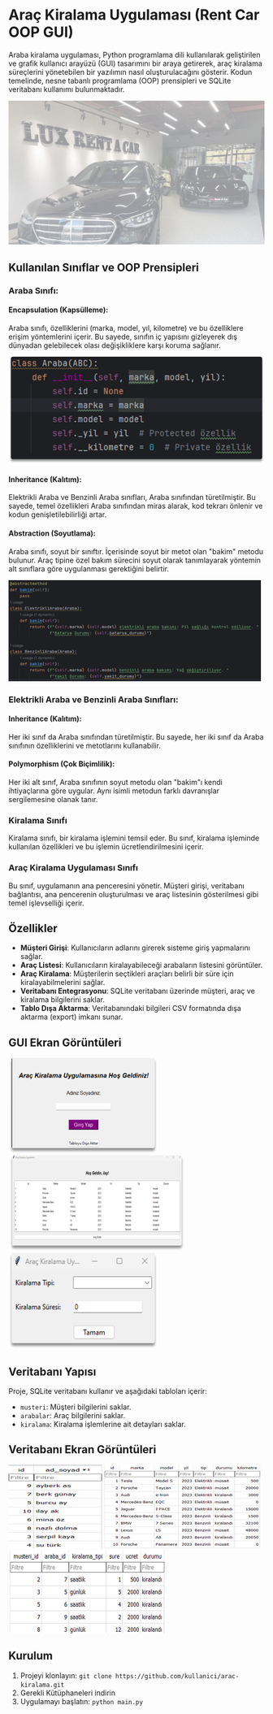 
# Araç Kiralama Uygulaması (Rent Car OOP GUI)

Araba kiralama uygulaması, Python programlama dili kullanılarak geliştirilen ve grafik kullanıcı arayüzü (GUI) tasarımını bir araya getirerek, araç kiralama süreçlerini yönetebilen bir yazılımın nasıl oluşturulacağını gösterir. Kodun temelinde, nesne tabanlı programlama (OOP) prensipleri ve SQLite veritabanı kullanımı bulunmaktadır.

![image](https://github.com/nazli-d/Rent-a-car-oop/blob/main/image/img-1.png)

## Kullanılan Sınıflar ve OOP Prensipleri
### Araba Sınıfı:

#### Encapsulation (Kapsülleme):
Araba sınıfı, özelliklerini (marka, model, yıl, kilometre) ve bu özelliklere erişim yöntemlerini içerir. Bu sayede, sınıfın iç yapısını gizleyerek dış dünyadan gelebilecek olası değişikliklere karşı koruma sağlanır.

![image](https://github.com/nazli-d/Rent-a-car-oop/blob/main/image/img-3.png)

#### Inheritance (Kalıtım): 
Elektrikli Araba ve Benzinli Araba sınıfları, Araba sınıfından türetilmiştir. Bu sayede, temel özellikleri Araba sınıfından miras alarak, kod tekrarı önlenir ve kodun genişletilebilirliği artar.

#### Abstraction (Soyutlama): 
Araba sınıfı, soyut bir sınıftır. İçerisinde soyut bir metot olan "bakim" metodu bulunur. Araç tipine özel bakım sürecini soyut olarak tanımlayarak yöntemin alt sınıflara göre uygulanması gerektiğini belirtir.

![image](https://github.com/nazli-d/Rent-a-car-oop/blob/main/image/img-5.png)

### Elektrikli Araba ve Benzinli Araba Sınıfları:

#### Inheritance (Kalıtım): 
Her iki sınıf da Araba sınıfından türetilmiştir. Bu sayede, her iki sınıf da Araba sınıfının özelliklerini ve metotlarını kullanabilir.


#### Polymorphism (Çok Biçimlilik): 
Her iki alt sınıf, Araba sınıfının soyut metodu olan "bakim"ı kendi ihtiyaçlarına göre uygular. Aynı isimli metodun farklı davranışlar sergilemesine olanak tanır.

### Kiralama Sınıfı
Kiralama sınıfı, bir kiralama işlemini temsil eder. Bu sınıf, kiralama işleminde kullanılan özellikleri ve bu işlemin ücretlendirilmesini içerir.

### Araç Kiralama Uygulaması Sınıfı
Bu sınıf, uygulamanın ana penceresini yönetir. Müşteri girişi, veritabanı bağlantısı, ana pencerenin oluşturulması ve araç listesinin gösterilmesi gibi temel işlevselliği içerir.


## Özellikler

- **Müşteri Girişi**: Kullanıcıların adlarını girerek sisteme giriş yapmalarını sağlar.
- **Araç Listesi**: Kullanıcıların kiralayabileceği arabaların listesini görüntüler.
- **Araç Kiralama**: Müşterilerin seçtikleri araçları belirli bir süre için kiralayabilmelerini sağlar.
- **Veritabanı Entegrasyonu**: SQLite veritabanı üzerinde müşteri, araç ve kiralama bilgilerini saklar.
- **Tablo Dışa Aktarma**: Veritabanındaki bilgileri CSV formatında dışa aktarma (export) imkanı sunar.

## GUI Ekran Görüntüleri

![Ana Sayfa](https://github.com/nazli-d/Rent-a-car-oop/blob/main/image/img-9.png)
![Ana Sayfa](https://github.com/nazli-d/Rent-a-car-oop/blob/main/image/img-10.png)
![Ana Sayfa](https://github.com/nazli-d/Rent-a-car-oop/blob/main/image/img-11.png)

## Veritabanı Yapısı

Proje, SQLite veritabanı kullanır ve aşağıdaki tabloları içerir:

- `musteri`: Müşteri bilgilerini saklar.
- `arabalar`: Araç bilgilerini saklar.
- `kiralama`: Kiralama işlemlerine ait detayları saklar.

## Veritabanı Ekran Görüntüleri
![Müşteri Tablosu](https://github.com/nazli-d/Rent-a-car-oop/blob/main/image/img-6.png)
![Arabalar Tablosu](https://github.com/nazli-d/Rent-a-car-oop/blob/main/image/img-7.png)
![Kiralama Tablosu](https://github.com/nazli-d/Rent-a-car-oop/blob/main/image/img-8.png)



## Kurulum

1. Projeyi klonlayın: `git clone https://github.com/kullanici/arac-kiralama.git`
2. Gerekli Kütüphaneleri indirin
3. Uygulamayı başlatın: `python main.py`


